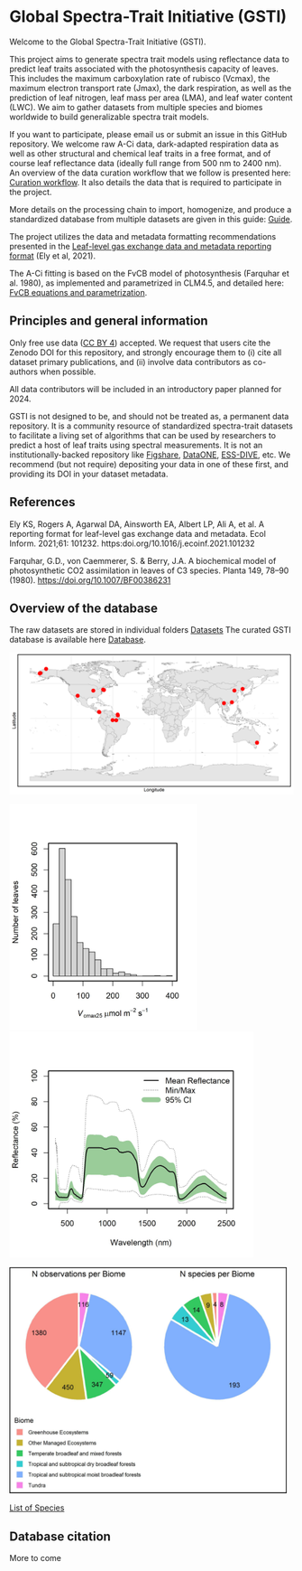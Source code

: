 # Global Spectra-Trait Initiative (GSTI)

Welcome to the Global Spectra-Trait Initiative (GSTI). 

This project aims to generate spectra trait models using reflectance data to predict leaf traits associated with the photosynthesis capacity of leaves. This includes the maximum carboxylation rate of rubisco (Vcmax), the maximum electron transport rate (Jmax), the dark respiration, as well as the prediction of leaf nitrogen, leaf mass per area (LMA), and leaf water content (LWC). We aim to gather datasets from multiple species and biomes worldwide to build generalizable spectra trait models.

If you want to participate, please email us or submit an issue in this GitHub repository. We welcome raw A-Ci data, dark-adapted respiration data as well as other structural and chemical leaf traits in a free format, and of course leaf reflectance data (ideally full range from 500 nm to 2400 nm). An overview of the data curation workflow that we follow is presented here: [Curation workflow](https://github.com/TESTgroup-BNL/gsti/blob/main/Documentation/Overall_data_curation.pdf). It also details the data that is required to participate in the project. 

More details on the processing chain to import, homogenize, and produce a standardized database from multiple datasets are given in this guide: [Guide](https://github.com/plantphys/gsti/wiki/Dataset-creation-guide). 

The project utilizes the data and metadata formatting recommendations presented in the [Leaf-level gas exchange data and metadata reporting format](https://github.com/ess-dive-community/essdive-leaf-gas-exchange) (Ely et al, 2021).

The A-Ci fitting is based on the FvCB model of photosynthesis (Farquhar et al. 1980), as implemented and parametrized in CLM4.5, and detailed here: [FvCB equations and parametrization](https://github.com/plantphys/gsti/blob/main/Documentation/FvCB_equations_parameters_and_fitting_procedures.pdf).

## Principles and general information
Only free use data ([CC BY 4](https://creativecommons.org/licenses/by/4.0/)) accepted. We request that users cite the Zenodo DOI for this repository, and strongly encourage them to (i) cite all dataset primary publications, and (ii) involve data contributors as co-authors when possible.

All data contributors will be included in an introductory paper planned for 2024.

GSTI is not designed to be, and should not be treated as, a permanent data repository. It is a community resource of standardized spectra-trait datasets to facilitate a living set of algorithms that can be used by researchers to predict a host of leaf traits using spectral measurements. It is not an institutionally-backed repository like [Figshare](https://figshare.com/), [DataONE](https://www.dataone.org/), [ESS-DIVE](https://ess-dive.lbl.gov/), etc. We recommend (but not require) depositing your data in one of these first, and providing its DOI in your dataset metadata.

## References

Ely KS, Rogers A, Agarwal DA, Ainsworth EA, Albert LP, Ali A, et al. A reporting format for leaf-level gas exchange data and metadata. Ecol Inform. 2021;61: 101232. https:doi.org/10.1016/j.ecoinf.2021.101232

Farquhar, G.D., von Caemmerer, S. & Berry, J.A. A biochemical model of photosynthetic CO2 assimilation in leaves of C3 species. Planta 149, 78–90 (1980). https://doi.org/10.1007/BF00386231


## Overview of the database

The raw datasets are stored in individual folders [Datasets](https://github.com/plantphys/gsti/tree/main/Datasets) 
The curated GSTI database is available here [Database](https://github.com/plantphys/gsti/tree/main/Database).

<img src="https://github.com/TESTgroup-BNL/gsti/blob/main/Outputs/Map_datasets.png" width="742">

<img src="https://github.com/TESTgroup-BNL/gsti/blob/main/Outputs/Hist_Vcmax25.jpeg" height="400"> <img src="https://github.com/TESTgroup-BNL/gsti/blob/main/Outputs/Reflectance.jpeg" height="400"> 

<img src="https://github.com/TESTgroup-BNL/gsti/blob/main/Outputs/Number_observations.jpeg" height="400"> 

[List of Species](https://github.com/TESTgroup-BNL/gsti/blob/main/Outputs/Leaf_per_species.jpeg)


## Database citation
More to come
